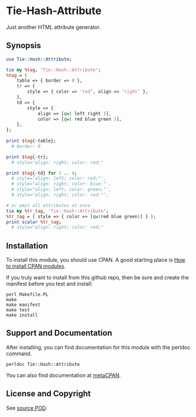 Tie-Hash-Attribute
==================
Just another HTML attribute generator.

Synopsis
--------
```perl
use Tie::Hash::Attribute;

tie my %tag, 'Tie::Hash::Attribute';
%tag = (
    table => { border => 0 },
    tr => {
        style => { color => 'red', align => 'right' },
    },
    td => {
        style => {
            align => [qw( left right )],
            color => [qw( red blue green )],
    },
};
 
print $tag{-table};
  # border: 0

print $tag{-tr};
  # style="align: right; color: red;"

print $tag{-td} for 1 .. 4;
  # style="align: left; color: red;"',
  # style="align: right; color: blue;"',
  # style="align: left; color: green;"',
  # style="align: right; color: red;"',

# or emit all attributes at once
tie my %tr_tag, 'Tie::Hash::Attribute';
%tr_tag = ( style => { color => [qw(red blue green)] } );
print scalar %tr_tag;
  # style="align: right; color: red;"
```

Installation
------------
To install this module, you should use CPAN. A good starting
place is [How to install CPAN modules](http://www.cpan.org/modules/INSTALL.html).

If you truly want to install from this github repo, then
be sure and create the manifest before you test and install:
```
perl Makefile.PL
make
make manifest
make test
make install
```

Support and Documentation
-------------------------
After installing, you can find documentation for this module with the
perldoc command.
```
perldoc Tie::Hash::Attribute
```
You can also find documentation at [metaCPAN](https://metacpan.org/pod/Tie::Hash::Attribute).

License and Copyright
---------------------
See [source POD](/lib/Tie/Hash/Attribute.pm).
